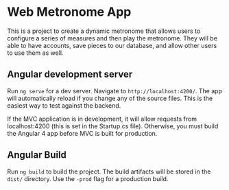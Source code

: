 # Web Metronome App

This is a project to create a dynamic metronome that allows users to configure a series of measures and then play the metronome. They will be able to have accounts, save pieces to our database, and allow other users to use them as well.  

## Angular development server

Run `ng serve` for a dev server. Navigate to `http://localhost:4200/`. The app will automatically reload if you change any of the source files. This is the easiest way to test against the backend. 

If the MVC application is in development, it will allow requests from localhost:4200 (this is set in the Startup.cs file).  Otherwise, you must build the Angular 4 app before MVC is built for production.

## Angular Build

Run `ng build` to build the project. The build artifacts will be stored in the `dist/` directory. Use the `-prod` flag for a production build.
